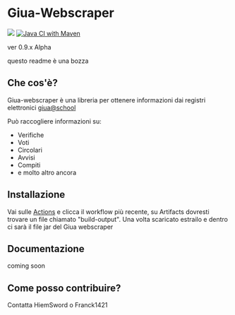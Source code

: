# Giua-Webscraper
[![](https://jitpack.io/v/Giua-app/Giua-Webscraper.svg)](https://jitpack.io/#Giua-app/Giua-Webscraper)
[![Java CI with Maven](https://github.com/Giua-app/Giua-Webscraper/actions/workflows/maven.yml/badge.svg)](https://github.com/Giua-app/Giua-Webscraper/actions/workflows/maven.yml)

ver 0.9.x Alpha

questo readme è una bozza

## Che cos'è?
Giua-webscraper è una libreria per ottenere informazioni dai registri elettronici [giua@school](https://github.com/trinko/giuaschool) 

Può raccogliere informazioni su:
- Verifiche
- Voti
- Circolari
- Avvisi
- Compiti
- e molto altro ancora

## Installazione
Vai sulle [Actions](https://github.com/Giua-app/Giua-Webscraper/actions) e clicca il workflow più recente, su Artifacts dovresti trovare un file chiamato "build-output". Una volta scaricato estrailo e dentro ci sarà il file jar del Giua webscraper

## Documentazione
coming soon


## Come posso contribuire?
Contatta HiemSword o Franck1421
